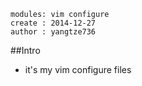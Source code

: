 ```
modules: vim configure
create : 2014-12-27
author : yangtze736
```

##Intro

 - it's my vim configure files

